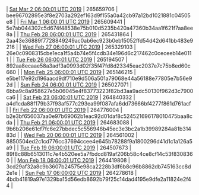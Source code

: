 | [Sat Mar  2 06:00:01 UTC 2019](https://transfer.sh/iHcS6/dashninja-dbdump-20190302070001.tar.bz2) | 265659706 | bee96702895e3f8e2703a292ef163d9f155a0a42cb97a12bd1021881c04505e8 | 
| [Fri Mar  1 06:00:01 UTC 2019]() | 265609441 | 5e7ab044302c5d674f48538e75b010d5235b420a47360b34aa1f621f7aa8ee8a | 
| [Thu Feb 28 06:00:01 UTC 2019](https://transfer.sh/fxWKS/dashninja-dbdump-20190228070001.tar.bz2) | 265431864 | 2aa43e36889f7728849249ac0ab6ec923b0eb15052ffd54d42d641bb483e9216 | 
| [Wed Feb 27 06:00:01 UTC 2019](https://transfer.sh/f8sfW/dashninja-dbdump-20190227070001.tar.bz2) | 265329103 | 26e0c0908315cbe1eca1f5a4b74e5f4cdb34e196d6c217462c0ceceeb14e0111 | 
| [Tue Feb 26 06:00:01 UTC 2019](https://transfer.sh/16jxNg/dashninja-dbdump-20190226070001.tar.bz2) | 265194507 | 892aa8ecaae58a3adf3a0993d02f35f47fd8d23345eac2037e7c75b8ed60c660 | 
| [Mon Feb 25 06:00:01 UTC 2019](https://transfer.sh/hGsqi/dashninja-dbdump-20190225070001.tar.bz2) | 265146215 | e5be117e92d196aacd9df710e9d506a501a79068e44a56188e77805e7b56e92d | 
| [Sun Feb 24 06:00:01 UTC 2019](https://transfer.sh/TAxfY/dashninja-dbdump-20190224070001.tar.bz2) | 265027071 | 6bba9c8a958627e5b06045e4f83773223f82bd3aa9adc50130f962d3c7900ca6 | 
| [Sat Feb 23 06:00:01 UTC 2019](https://transfer.sh/10hyeM/dashninja-dbdump-20190223070001.tar.bz2) | 264840332 | a4d1cda88f179b37f93af577c293ea99f087afa6dd73666bf4277f861d761acf | 
| [Fri Feb 22 06:00:01 UTC 2019](https://transfer.sh/cp2Ws/dashninja-dbdump-20190222070001.tar.bz2) | 264776004 | b2e3bf656037aa0e97b69062b1eac92d01daf8c524521696178010475baa8cda | 
| [Thu Feb 21 06:00:01 UTC 2019](https://transfer.sh/2HIoL/dashninja-dbdump-20190221070001.tar.bz2) | 264683088 | 9b6b206e61cf7fc6e27bbdec5c556946b45ec3e3bc2a1b39989284a81b31483d | 
| [Wed Feb 20 06:00:01 UTC 2019](https://transfer.sh/XZMmP/dashninja-dbdump-20190220070001.tar.bz2) | 264561002 | 8850504ed2c1cd776cc37694ccee4e645b78288f9a1800296d41d1c1a126a5a9 | 
| [Tue Feb 19 06:00:01 UTC 2019](https://transfer.sh/DFjlI/dashninja-dbdump-20190219070001.tar.bz2) | 264507673 | 89f8c88b6513011c7e4b520ee5a7fbdcd819af206b58c4ce8cf14c53f8308360 | 
| [Mon Feb 18 06:00:01 UTC 2019](https://transfer.sh/H455i/dashninja-dbdump-20190218070001.tar.bz2) | 264419808 | 3cd29af32a8c9b3607b24575e98ca2228b3df6b8c96b8862db745163cc8d2e1e | 
| [Sun Feb 17 06:00:02 UTC 2019](https://transfer.sh/lwwii/dashninja-dbdump-20190217070002.tar.bz2) | 264278618 | 4bdb41819a97e1329ba15d56edb8692b79f25c14dad4195e9dfe2a11824e2f44 | 
